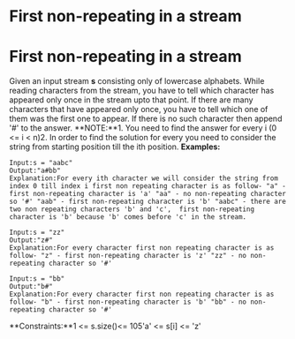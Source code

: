 # First non-repeating in a stream

# First non-repeating in a stream
Given an input stream **s** consisting only of lowercase alphabets. While reading characters from the stream, you have to tell which character has appeared only once in the stream upto that point. If there are many characters that have appeared only once, you have to tell which one of them was the first one to appear. If there is no such character then append '#' to the answer.
**NOTE:**1. You need to find the answer for every i (0 <= i < n)2. In order to find the solution for every you need to consider the string from starting position till the ith position.
**Examples:**
```
Input:s = "aabc"
Output:"a#bb"
Explanation:For every ith character we will consider the string from index 0 till index i first non repeating character is as follow- "a" - first non-repeating character is 'a' "aa" - no non-repeating character so '#' "aab" - first non-repeating character is 'b' "aabc" - there are two non repeating characters 'b' and 'c',  first non-repeating character is 'b' because 'b' comes before 'c' in the stream.
```
```
Input:s = "zz"
Output:"z#"
Explanation:For every character first non repeating character is as follow- "z" - first non-repeating character is 'z' "zz" - no non-repeating character so '#'
```
```
Input:s = "bb"
Output:"b#"
Explanation:For every character first non repeating character is as follow- "b" - first non-repeating character is 'b' "bb" - no non-repeating character so '#'
```
**Constraints:**1 <= s.size()<= 105'a' <= s[i] <= 'z'